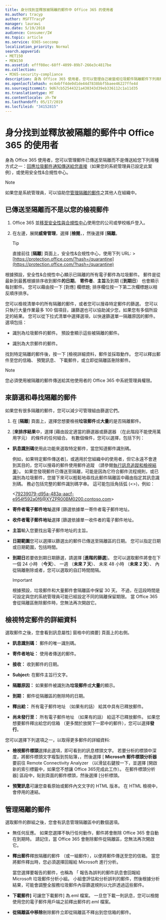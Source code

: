 ```yaml
---
title: 身分找到並釋放被隔離的郵件中 Office 365 的使用者
ms.author: tracyp
author: MSFTTracyP
manager: laurawi
ms.date: 5/19/2018
audience: Consumer/IW
ms.topic: article
ms.service: O365-seccomp
localization_priority: Normal
search.appverid:
- MET150
- MEW150
ms.assetid: efff08ec-68ff-4099-89b7-266e3c4817be
ms.collection:
- M365-security-compliance
description: 身為 Office 365 使用者，您可以管理自己被當成垃圾郵件隔離郵件下列兩種方式之一： 藉由回應垃圾郵件直接傳送到您的通知 （如果您的系統管理員已設定這項功能），或使用垃圾郵件隔離功能安全性&amp;合規性置中。
ms.openlocfilehash: ec4ebff4de0d1de44d7838bbf5baee46227ffe4d
ms.sourcegitcommit: 9d67cb52544321a430343d39eb336112c1a11d35
ms.translationtype: MT
ms.contentlocale: zh-TW
ms.lasthandoff: 05/17/2019
ms.locfileid: "34152815"
---
```

# <a name="find-and-release-quarantined-messages-as-a-user-in-office-365"></a>身分找到並釋放被隔離的郵件中 Office 365 的使用者

身為 Office 365 使用者，您可以管理郵件已傳送至隔離而不是傳送給您下列兩種方式之一：[回應垃圾郵件通知傳送給您直接](use-spam-notifications-to-release-and-report-quarantined-messages.md)（如果您的系統管理員已設定此案例），或使用安全性&amp;合規性中心。 
  
> [!NOTE]
> 如果您是系統管理員，可以協助您[管理隔離的郵件](manage-quarantined-messages-and-files.md)之其他人在組織中。 
  
## <a name="view-messages-that-were-sent-to-quarantine-instead-of-to-you"></a>已傳送至隔離而不是以您的檢視郵件

1. Office 365 並[移至安全性與合規性中心](go-to-the-securitycompliance-center.md)使用您的公司或學校帳戶登入。 
    
2. 在左邊，展開**威脅管理**，選擇 [**檢閱**，，然後選擇 [**隔離**。
    
    > [!TIP]
    > 直接前往 [**隔離**] 頁面上，安全性&amp;合規性中心，使用下列 URL: >[https://protection.office.com/?hash=/quarantine](https://protection.office.com/?hash=/quarantine)
  
根據預設，安全性&amp;合規性中心顯示已隔離的所有電子郵件為垃圾郵件。 郵件是從最新到最舊根據排序收到郵件**的日期**。 **寄件者**、**主旨**及到期 ([**到期日**） 也會顯示每封郵件。 您可以藉由按一下 [對應] 欄標題; 排序欄位按一下第二次欄標題以相反順序排序。 
  
您可以檢視清單中的所有隔離的郵件，或者您可以搜尋特定郵件的篩選。 您可以只執行大量作業最多 100 個項目，讓篩選也可以協助減少您，如果您有多個所設定的結果。 您可以從下拉式清單中選擇選項，以快速篩選單一隔離原因的郵件。 選項包括：
  
- 識別為垃圾郵件的郵件。 預設會顯示這些被隔離的郵件。
    
- 識別為大宗郵件的郵件。
    
找到特定隔離的郵件後，按一下 [檢視詳細資料，郵件並採取動作。 您可以釋出郵件至您的信箱、 預覽訊息、 下載郵件，或立即從隔離區刪除郵件。
  
> [!NOTE]
> 您必須使用被隔離的郵件傳送給其他使用者的 Office 365 中系統管理員權限。 
  
## <a name="to-filter-and-find-quarantined-messages"></a>來篩選和尋找隔離的郵件

如果您有很多隔離的郵件，您可以減少可管理組由篩選它們。
  
1. 在 [**隔離**] 頁面上，選擇您想要檢視**垃圾郵件**或**大量**的是否隔離郵件。 
    
2. [**來排序結果**中，選擇 [藉由設定適當的篩選器或篩選器 （在此階段不能使用萬用字元） 的條件的任何組合。 有數個條件，您可以選擇，包括下列：
    
  - **訊息識別碼**使用此功能來選取特定郵件，當您知道郵件識別碼。 
    
    例如，如果特定郵件傳送者]，或適用於您組織中的使用者，但它永遠不會達到其目的，您可以搜尋的郵件使用郵件追蹤 （請參閱[執行訊息追蹤和檢視結果](https://go.microsoft.com/fwlink/?LinkId=799737)）。 如果您發現郵件已傳送至隔離，可能是因為它符合郵件流程規則，或已識別為垃圾郵件，您接下來可以輕鬆地尋找此郵件隔離區中藉由指定其訊息識別碼。 務必包括完整的郵件識別碼字串。 這可能包括角括弧 (\<\>)，例如：
    
    \<79239079-d95a-483a-aacf-e954f592a0f6@XYZPR00BM0200.contoso.com\>
    
  - **寄件者電子郵件地址**選擇 [篩選依據單一寄件者電子郵件地址。 
    
  - **收件者電子郵件地址**選擇 [篩選依據單一收件者的電子郵件地址。 
    
  - **主旨**輸入您要找出電子郵件地址的主旨。 
    
  - **日期範圍**您可以選擇以篩選出的郵件已傳送至隔離區的日期。 您可以指定日期或日期範圍，包括時間。 
    
  - **到期日**若要依到期日期篩選，請選擇 [**進階的篩選**]。 您可以選取郵件將會在下一個 24 小時 （**今天**）、 一週 （**未來 7 天**）、 未來 48 小時 （**未來 2 天**）、 內從隔離刪除或者，您可以選取的自訂時間間隔。
    
    > [!IMPORTANT]
    > 根據預設，垃圾郵件和大量郵件會隔離區中保留 30 天。 不過，在這段時間是可設定與您的系統管理員可能已經設定不同的隔離保留期限。 當 Office 365 會從隔離區刪除郵件時，您無法再次開啟它。 
  
## <a name="view-details-for-a-specific-message"></a>檢視特定郵件的詳細資料

選取郵件之後，您會看到訊息屬性] 窗格中的摘要] 頁面上的右側。
  
- **訊息識別碼：** 郵件的唯一識別碼。 
    
- **寄件者地址：** 使用者傳送的郵件。 
    
- **接收：** 收到郵件的日期。 
    
- **Subject:** 在郵件主旨行文字。 
    
- **隔離原因：** 如果郵件被識別為**垃圾郵件**或**大量**的顯示。
    
- **到期：** 郵件從隔離區的刪除時的日期。 
    
- **釋出給：** 所有電子郵件地址 （如果有的話） 給其中具有已釋放郵件。 
    
- **尚未發行至：** 所有電子郵件地址 （如果有的話） 給這不已釋放郵件。 如果您想要郵件釋出給您的信箱 （更多關於放開下一節中的郵件），您可以選擇**發行**。 
    
您可以選擇下列選項之一，以取得更多郵件的詳細資料:
  
- **檢視郵件標頭**選擇此選項，即可看到的訊息標頭文字。 若要分析的標頭中深度，將郵件標頭文字複製到剪貼簿，，然後選擇 [ **Microsoft 郵件標頭分析器**要前往 Remote Connectivity Analyzer （以滑鼠右鍵按一下，並選擇 [開啟新的索引標籤中，如果您不想讓 Office 365完成此工作）。 在郵件標頭分析器] 區段中，貼到頁面的郵件標頭，然後選擇 [分析標頭。 
    
- **預覽訊息**可讓您查看原始或郵件內文文字的 HTML 版本。 在 HTML 檢視中，會停用的連結。 
    
## <a name="manage-your-quarantined-messages"></a>管理隔離的郵件

選取郵件的群組之後，您會有訊息管理隔離區中的數個選項。
  
- 無任何反應。 如果您選擇不執行任何動作，郵件將會刪除 Office 365 會自動在到期時。 請記住，當 Office 365 會刪除郵件從隔離區，您無法再次開啟它。
    
- **釋出郵件**釋放隔離的郵件 （或一組郵件），以便將郵件傳送至您的信箱。 當您將郵件釋出時，您必須選擇回報給 Microsoft 進行分析。 
    
    當您選擇要報告的郵件，也稱為 「 報告為誤判的郵件訊息會回報給 Microsoft 垃圾郵件分析小組。 小組會評估和分析誤判的郵件，然後根據分析結果，可能會調整全服務垃圾郵件內容篩選規則以允許透過這些郵件。
    
- **下載郵件]** 可讓您下載郵件] 為.eml 檔案。 一旦您下載一則訊息，您可以檢閱使用您的電子郵件用戶端之前釋出郵件的.eml 檔案。 
    
- **從隔離區中移除**刪除郵件立即從隔離區不釋出到您信箱的郵件。 
    


